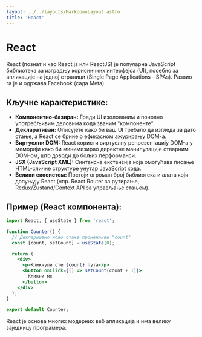 ```yaml
---
layout: ../../layouts/MarkdownLayout.astro
title: 'React' 
---
```

# React

React (познат и као React.js или ReactJS) је популарна JavaScript библиотека за изградњу корисничких интерфејса (UI), посебно за апликације на једној страници (Single Page Applications - SPAs). Развио га је и одржава Facebook (сада Meta).

## Кључне карактеристике:

*   **Компонентно-базиран:** Гради UI изолованим и поновно употребљивим деловима кода званим "компоненте".
*   **Декларативан:** Описујете како би ваш UI требало да изгледа за дато стање, а React се брине о ефикасном ажурирању DOM-а.
*   **Виртуелни DOM:** React користи виртуелну репрезентацију DOM-а у меморији како би минимизирао директне манипулације стварним DOM-ом, што доводи до бољих перформанси.
*   **JSX (JavaScript XML):** Синтаксна екстензија која омогућава писање HTML-сличне структуре унутар JavaScript кода.
*   **Велики екосистем:** Постоји огроман број библиотека и алата који допуњују React (нпр. React Router за рутирање, Redux/Zustand/Context API за управљање стањем).

## Пример (React компонента):

```jsx
import React, { useState } from 'react';

function Counter() {
  // Декларишемо ново стање променљиве "count"
  const [count, setCount] = useState(0);

  return (
    <div>
      <p>Кликнули сте {count} пута</p>
      <button onClick={() => setCount(count + 1)}>
        Кликни ме
      </button>
    </div>
  );
}

export default Counter;
```

React је основа многих модерних веб апликација и има велику заједницу програмера.
